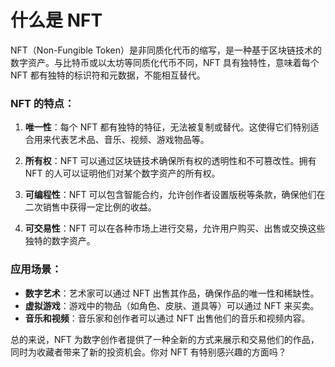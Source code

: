 # 什么是 NFT

NFT（Non-Fungible Token）是非同质化代币的缩写，是一种基于区块链技术的数字资产。与比特币或以太坊等同质化代币不同，NFT 具有独特性，意味着每个 NFT 都有独特的标识符和元数据，不能相互替代。

### NFT 的特点：

1. **唯一性**：每个 NFT 都有独特的特征，无法被复制或替代。这使得它们特别适合用来代表艺术品、音乐、视频、游戏物品等。

2. **所有权**：NFT 可以通过区块链技术确保所有权的透明性和不可篡改性。拥有 NFT 的人可以证明他们对某个数字资产的所有权。

3. **可编程性**：NFT 可以包含智能合约，允许创作者设置版税等条款，确保他们在二次销售中获得一定比例的收益。

4. **可交易性**：NFT 可以在各种市场上进行交易，允许用户购买、出售或交换这些独特的数字资产。

### 应用场景：

- **数字艺术**：艺术家可以通过 NFT 出售其作品，确保作品的唯一性和稀缺性。
- **虚拟游戏**：游戏中的物品（如角色、皮肤、道具等）可以通过 NFT 来买卖。
- **音乐和视频**：音乐家和创作者可以通过 NFT 出售他们的音乐和视频内容。

总的来说，NFT 为数字创作者提供了一种全新的方式来展示和交易他们的作品，同时为收藏者带来了新的投资机会。你对 NFT 有特别感兴趣的方面吗？
